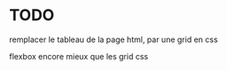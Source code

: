 # TODO
remplacer le tableau de la page html, par une grid en css

flexbox encore mieux que les grid css